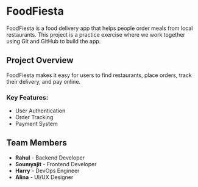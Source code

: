 # FoodFiesta

FoodFiesta is a food delivery app that helps people order meals from local restaurants. This project is a practice exercise where we work together using Git and GitHub to build the app.

## Project Overview
FoodFiesta makes it easy for users to find restaurants, place orders, track their delivery, and pay online.

### Key Features:
- User Authentication
- Order Tracking
- Payment System

## Team Members
- **Rahul** - Backend Developer
- **Soumyajit** - Frontend Developer
- **Harry** - DevOps Engineer
- **Alina** - UI/UX Designer